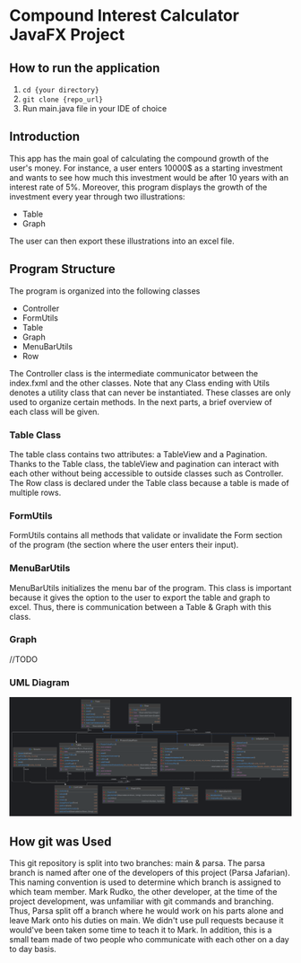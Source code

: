 # Compound Interest Calculator JavaFX Project

## How to run the application 

1. `cd {your directory}`
2. `git clone {repo_url}`
3. Run main.java file in your IDE of choice

## Introduction

This app has the main goal of calculating the compound growth of the user's money. For instance, a user enters 10000$ as a starting investment and 
wants to see how much this investment would be after 10 years with an interest rate of 5%. Moreover, this program displays the growth of the investment
every year through two illustrations:

* Table 
* Graph

The user can then export these illustrations into an excel file. 

## Program Structure

The program is organized into the following classes

* Controller
* FormUtils
* Table
* Graph 
* MenuBarUtils
* Row

The Controller class is the intermediate communicator between the index.fxml and the other classes. 
Note that any Class ending with Utils denotes a utility class that can never be instantiated. These classes are only used to organize certain methods.
In the next parts, a brief overview of each class will be given.

### Table Class

The table class contains two attributes: a TableView and a Pagination. Thanks to the Table class, the tableView and pagination can interact with each other 
without being accessible to outside classes such as Controller. The Row class is declared under the Table class because a table is made of multiple rows.

### FormUtils

FormUtils contains all methods that validate or invalidate the Form section of the program (the section where the  user enters their input).

### MenuBarUtils

MenuBarUtils initializes the menu bar of the program. This class is important because it gives the option to the user to export the table and graph to excel.
Thus, there is communication between a Table & Graph with this class. 

### Graph

//TODO

### UML Diagram

![UML Diagram](uml.png)

## How git was Used

This git repository is split into two branches: main & parsa. The parsa branch is named after one of the developers of this project (Parsa Jafarian). 
This naming convention is used to determine which branch is assigned to which team member. Mark Rudko, the other developer, at the time of the project development, 
was unfamiliar with git commands and branching. Thus, Parsa split off a branch where he would work on his parts alone and leave Mark onto his duties on main. 
We didn't use pull requests because it would've been taken some time to teach it to Mark. In addition, this is a small team made of two people who communicate
with each other on a day to day basis. 
